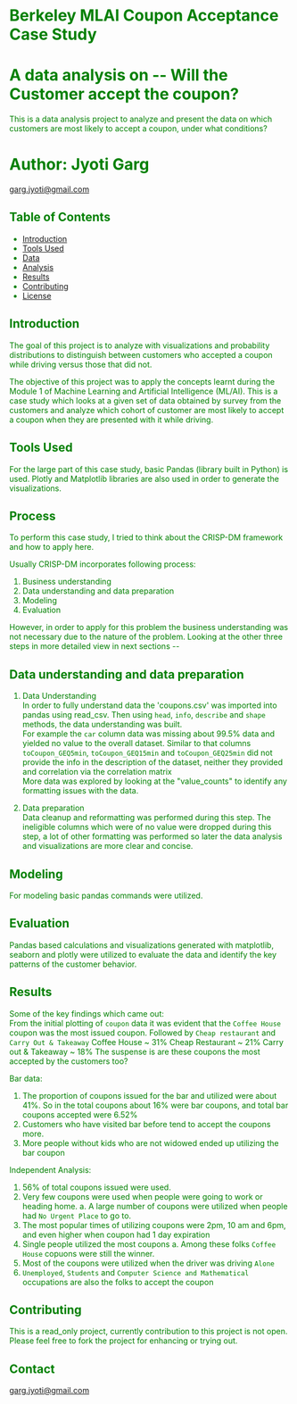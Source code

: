 <span style="color: green; ">

# Berkeley MLAI Coupon Acceptance Case Study

# A data analysis on -- Will the Customer accept the coupon?

This is a data analysis project to analyze and present the data on which customers are most likely to accept a coupon, under what conditions?

# Author: Jyoti Garg 
garg.jyoti@gmail.com

## Table of Contents

- [Introduction](#introduction)
- [Tools Used](#tools-used)
- [Data](#data)
- [Analysis](#analysis)
- [Results](#results)
- [Contributing](#contributing)
- [License](#license)

## Introduction
The goal of this project is to analyze with visualizations and probability distributions
to distinguish between customers who accepted a coupon while driving versus those that did not.

The objective of this project was to apply the concepts learnt during the Module 1 of Machine 
Learning and Artificial Intelligence (ML/AI). This is a case study which looks at a given set of data 
obtained by survey from the customers and analyze which cohort of customer are most likely to accept a coupon 
when they are presented with it while driving.

## Tools Used
For the large part of this case study, basic Pandas (library built in Python) is used. Plotly and Matplotlib 
libraries are also used in order to generate the visualizations.


## Process
To perform this case study, I tried to think about the CRISP-DM framework and how to apply here.

Usually CRISP-DM incorporates following process:<br>
1. Business understanding<br>
2. Data understanding and data preparation<br>
3. Modeling<br>
4. Evaluation<br>

However, in order to apply for this problem the business understanding was not necessary due to the nature of the problem.
Looking at the other three steps in more detailed view in next sections --

## Data understanding and data preparation

1. Data Understanding <br>
  In order to fully understand data the 'coupons.csv' was imported into pandas using read_csv. Then using `head`, `info`, `describe` and `shape` methods, the data understanding was built. 
  <br> For example the `car` column data was missing about 99.5% data and yielded no value to the overall dataset. Similar to that columns
   `toCoupon_GEQ5min`, `toCoupon_GEQ15min` and `toCoupon_GEQ25min` did not provide the info in the description of the dataset, neither they provided and correlation via the correlation matrix
   <br> More data was explored by looking at the "value_counts" to identify any formatting issues with the data.


2. Data preparation <br>
    Data cleanup and reformatting was performed during this step. The ineligible columns which were of no value were dropped during this step, a lot of other formatting was performed so later the data analysis and visualizations are more clear and concise.
    

## Modeling
For modeling basic pandas commands were utilized. 

## Evaluation
Pandas based calculations and visualizations generated with matplotlib, seaborn and plotly were utilized to evaluate the data and identify the key patterns of the customer behavior.

## Results
Some of the key findings which came out:<br>
From the initial plotting of `coupon` data it was evident that the `Coffee House` coupon was the most issued coupon. Followed by `Cheap restaurant` and `Carry Out & Takeaway`
Coffee House ~ 31%
Cheap Restaurant ~ 21%
Carry out & Takeaway ~ 18%
The suspense is are these coupons the most accepted by the customers too?

Bar data: <br>
1. The proportion of coupons issued for the bar and utilized were about 41%. So in the total coupons about 16% were bar coupons, and total bar coupons accepted were 6.52%
2. Customers who have visited bar before tend to accept the coupons more.
3. More people without kids who are not widowed ended up utilizing the bar coupon

Independent Analysis: <br>
1. 56% of total coupons issued were used.
2. Very few coupons were used when people were going to work or heading home.
   a. A large number of coupons were utilized when people had `No Urgent Place` to go to.
3. The most popular times of utilizing coupons were 2pm, 10 am and 6pm, and even higher when coupon had 1 day expiration
4. Single people utilized the most coupons
   a. Among these folks `Coffee House` copuons were still the winner.
5. Most of the coupons were utilized when the driver was driving `Alone`
6. `Unemployed`, `Students` and `Computer Science and Mathematical` occupations are also the folks to accept the coupon

## Contributing

This is a read_only project, currently contribution to this project is not open. 
Please feel free to fork the project for enhancing or trying out. 

## Contact
garg.jyoti@gmail.com
</span>